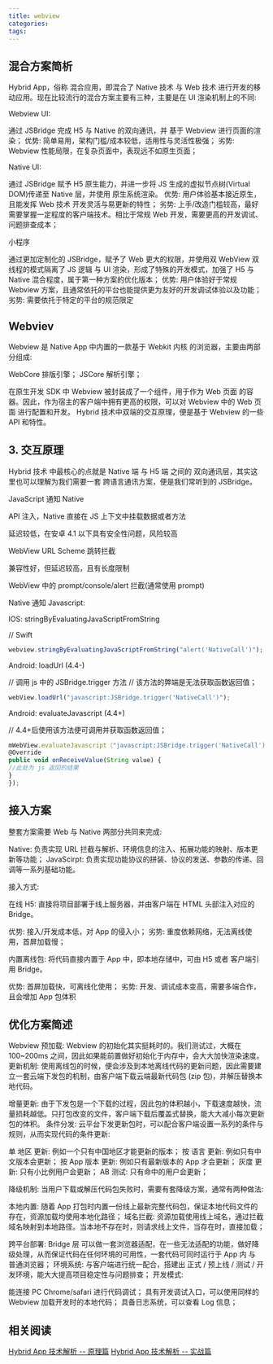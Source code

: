 ```yaml
---
title: webview
categories:
tags:
---
```


## 混合方案简析

Hybrid App，俗称 混合应用，即混合了 Native 技术 与 Web 技术 进行开发的移动应用。现在比较流行的混合方案主要有三种，主要是在 UI 渲染机制上的不同:

Webview UI:

通过 JSBridge 完成 H5 与 Native 的双向通讯，并 基于 Webview 进行页面的渲染；
优势: 简单易用，架构门槛/成本较低，适用性与灵活性极强；
劣势: Webview 性能局限，在复杂页面中，表现远不如原生页面；

Native UI:

通过 JSBridge 赋予 H5 原生能力，并进一步将 JS 生成的虚拟节点树(Virtual DOM)传递至 Native 层，并使用 原生系统渲染。
优势: 用户体验基本接近原生，且能发挥 Web 技术 开发灵活与易更新的特性；
劣势: 上手/改造门槛较高，最好需要掌握一定程度的客户端技术。相比于常规 Web 开发，需要更高的开发调试、问题排查成本；

小程序

通过更加定制化的 JSBridge，赋予了 Web 更大的权限，并使用双 WebView 双线程的模式隔离了 JS 逻辑 与 UI 渲染，形成了特殊的开发模式，加强了 H5 与 Native 混合程度，属于第一种方案的优化版本；
优势: 用户体验好于常规 Webview 方案，且通常依托的平台也能提供更为友好的开发调试体验以及功能；
劣势: 需要依托于特定的平台的规范限定

## Webviev

Webview 是 Native App 中内置的一款基于 Webkit 内核 的浏览器，主要由两部分组成:

WebCore 排版引擎；
JSCore 解析引擎；

在原生开发 SDK 中 Webview 被封装成了一个组件，用于作为 Web 页面 的容器。因此，作为宿主的客户端中拥有更高的权限，可以对 Webview 中的 Web 页面 进行配置和开发。
Hybrid 技术中双端的交互原理，便是基于 Webview 的一些 API 和特性。

## 3. 交互原理

Hybrid 技术 中最核心的点就是 Native 端 与 H5 端 之间的 双向通讯层，其实这里也可以理解为我们需要一套 跨语言通讯方案，便是我们常听到的 JSBridge。

JavaScript 通知 Native

API 注入，Native 直接在 JS 上下文中挂载数据或者方法

延迟较低，在安卓 4.1 以下具有安全性问题，风险较高

WebView URL Scheme 跳转拦截

兼容性好，但延迟较高，且有长度限制

WebView 中的 prompt/console/alert 拦截(通常使用 prompt)

Native 通知 Javascript:

IOS: stringByEvaluatingJavaScriptFromString

// Swift

```javascript
webview.stringByEvaluatingJavaScriptFromString("alert('NativeCall')");
```

Android: loadUrl (4.4-)

// 调用 js 中的 JSBridge.trigger 方法
// 该方法的弊端是无法获取函数返回值；

```javascript
webView.loadUrl("javascript:JSBridge.trigger('NativeCall')");
```

Android: evaluateJavascript (4.4+)

// 4.4+后使用该方法便可调用并获取函数返回值；

```javascript
mWebView.evaluateJavascript（"javascript:JSBridge.trigger('NativeCall')", new ValueCallback<String>() {
@Override
public void onReceiveValue(String value) {
//此处为 js 返回的结果
}
});
```

## 接入方案

整套方案需要 Web 与 Native 两部分共同来完成:

Native: 负责实现 URL 拦截与解析、环境信息的注入、拓展功能的映射、版本更新等功能；
JavaScirpt: 负责实现功能协议的拼装、协议的发送、参数的传递、回调等一系列基础功能。

接入方式:

在线 H5: 直接将项目部署于线上服务器，并由客户端在 HTML 头部注入对应的 Bridge。

优势: 接入/开发成本低，对 App 的侵入小；
劣势: 重度依赖网络，无法离线使用，首屏加载慢；

内置离线包: 将代码直接内置于 App 中，即本地存储中，可由 H5 或者 客户端引用 Bridge。

优势: 首屏加载快，可离线化使用；
劣势: 开发、调试成本变高，需要多端合作，且会增加 App 包体积

## 优化方案简述

Webview 预加载: Webview 的初始化其实挺耗时的。我们测试过，大概在 100~200ms 之间，因此如果能前置做好初始化于内存中，会大大加快渲染速度。
更新机制: 使用离线包的时候，便会涉及到本地离线代码的更新问题，因此需要建立一套云端下发包的机制，由客户端下载云端最新代码包 (zip 包)，并解压替换本地代码。

增量更新: 由于下发包是一个下载的过程，因此包的体积越小，下载速度越快，流量损耗越低。只打包改变的文件，客户端下载后覆盖式替换，能大大减小每次更新包的体积。
条件分发: 云平台下发更新包时，可以配合客户端设置一系列的条件与规则，从而实现代码的条件更新:

单 地区 更新: 例如一个只有中国地区才能更新的版本；
按 语言 更新: 例如只有中文版本会更新；
按 App 版本 更新: 例如只有最新版本的 App 才会更新；
灰度 更新: 只有小比例用户会更新；
AB 测试: 只有命中的用户会更新；

降级机制: 当用户下载或解压代码包失败时，需要有套降级方案，通常有两种做法:

本地内置: 随着 App 打包时内置一份线上最新完整代码包，保证本地代码文件的存在，资源加载均使用本地化路径；
域名拦截: 资源加载使用线上域名，通过拦截域名映射到本地路径。当本地不存在时，则请求线上文件，当存在时，直接加载；

跨平台部署: Bridge 层 可以做一套浏览器适配，在一些无法适配的功能，做好降级处理，从而保证代码在任何环境的可用性，一套代码可同时运行于 App 内 与 普通浏览器；
环境系统: 与客户端进行统一配合，搭建出 正式 / 预上线 / 测试 / 开发环境，能大大提高项目稳定性与问题排查；
开发模式:

能连接 PC Chrome/safari 进行代码调试；
具有开发调试入口，可以使用同样的 Webview 加载开发时的本地代码；
具备日志系统，可以查看 Log 信息；

## 相关阅读

[Hybrid App 技术解析 -- 原理篇](https://github.com/xd-tayde/blog/blob/master/hybrid-1.md)
[Hybrid App 技术解析 -- 实战篇](https://github.com/xd-tayde/blog/blob/master/hybrid-2.md)
